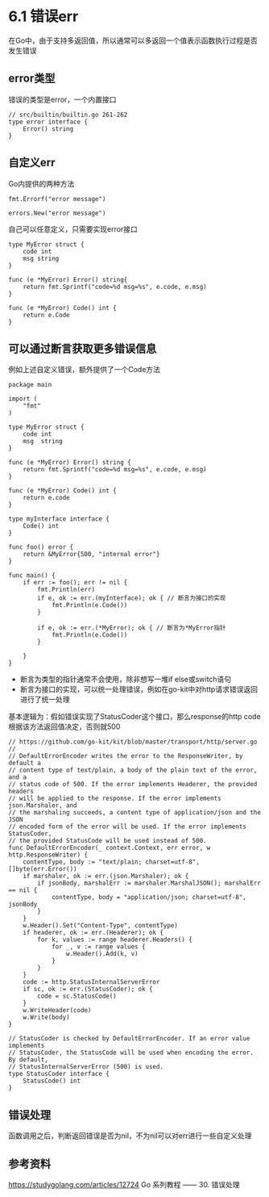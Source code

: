 # 6.1 错误err

在Go中，由于支持多返回值，所以通常可以多返回一个值表示函数执行过程是否发生错误

## error类型
错误的类型是error，一个内置接口
```golang
// src/builtin/builtin.go 261-262
type error interface {
	Error() string
}
```

## 自定义err

Go内提供的两种方法
```golang
fmt.Errorf("error message")

errors.New("error message")
```

自己可以任意定义，只需要实现error接口
```golang
type MyError struct {
	code int
	msg string
}

func (e *MyError) Error() string{
	return fmt.Sprintf("code=%d msg=%s", e.code, e.msg)
}

func (e *MyError) Code() int {
	return e.Code
}
```

## 可以通过断言获取更多错误信息

例如上述自定义错误，额外提供了一个Code方法

```golang
package main

import (
	"fmt"
)

type MyError struct {
	code int
	msg  string
}

func (e *MyError) Error() string {
	return fmt.Sprintf("code=%d msg=%s", e.code, e.msg)
}

func (e *MyError) Code() int {
	return e.code
}

type myInterface interface {
	Code() int
}

func foo() error {
	return &MyError{500, "internal error"}
}

func main() {
	if err := foo(); err != nil {
		fmt.Println(err)
		if e, ok := err.(myInterface); ok { // 断言为接口的实现
			fmt.Println(e.Code())
		}

		if e, ok := err.(*MyError); ok { // 断言为*MyError指针
			fmt.Println(e.Code())
		}

	}
}

```

- 断言为类型的指针通常不会使用，除非想写一堆if else或switch语句
- 断言为接口的实现，可以统一处理错误，例如在go-kit中对http请求错误返回进行了统一处理

基本逻辑为：假如错误实现了StatusCoder这个接口，那么response的http code根据该方法返回值决定，否则就500

```golang
// https://github.com/go-kit/kit/blob/master/transport/http/server.go
//
// DefaultErrorEncoder writes the error to the ResponseWriter, by default a
// content type of text/plain, a body of the plain text of the error, and a
// status code of 500. If the error implements Headerer, the provided headers
// will be applied to the response. If the error implements json.Marshaler, and
// the marshaling succeeds, a content type of application/json and the JSON
// encoded form of the error will be used. If the error implements StatusCoder,
// the provided StatusCode will be used instead of 500.
func DefaultErrorEncoder(_ context.Context, err error, w http.ResponseWriter) {
	contentType, body := "text/plain; charset=utf-8", []byte(err.Error())
	if marshaler, ok := err.(json.Marshaler); ok {
		if jsonBody, marshalErr := marshaler.MarshalJSON(); marshalErr == nil {
			contentType, body = "application/json; charset=utf-8", jsonBody
		}
	}
	w.Header().Set("Content-Type", contentType)
	if headerer, ok := err.(Headerer); ok {
		for k, values := range headerer.Headers() {
			for _, v := range values {
				w.Header().Add(k, v)
			}
		}
	}
	code := http.StatusInternalServerError
	if sc, ok := err.(StatusCoder); ok {
		code = sc.StatusCode()
	}
	w.WriteHeader(code)
	w.Write(body)
}

// StatusCoder is checked by DefaultErrorEncoder. If an error value implements
// StatusCoder, the StatusCode will be used when encoding the error. By default,
// StatusInternalServerError (500) is used.
type StatusCoder interface {
	StatusCode() int
}
```


## 错误处理

函数调用之后，判断返回错误是否为nil，不为nil可以对err进行一些自定义处理




## 参考资料

https://studygolang.com/articles/12724 Go 系列教程 —— 30. 错误处理
